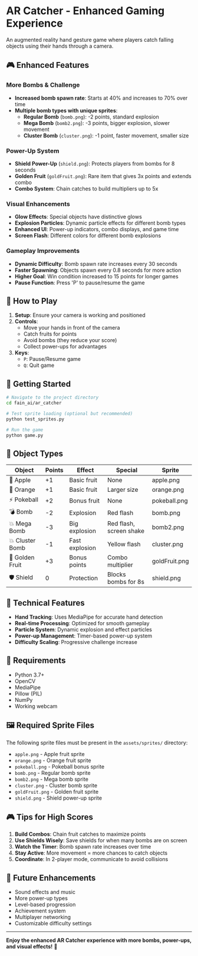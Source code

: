 # AR Catcher - Enhanced Gaming Experience

An augmented reality hand gesture game where players catch falling objects using their hands through a camera.

## 🎮 Enhanced Features

### **More Bombs & Challenge**
- **Increased bomb spawn rate**: Starts at 40% and increases to 70% over time
- **Multiple bomb types with unique sprites**:
  - **Regular Bomb** (`bomb.png`): -2 points, standard explosion
  - **Mega Bomb** (`bomb2.png`): -3 points, bigger explosion, slower movement
  - **Cluster Bomb** (`cluster.png`): -1 point, faster movement, smaller size

### **Power-Up System**
- **Shield Power-Up** (`shield.png`): Protects players from bombs for 8 seconds
- **Golden Fruit** (`goldFruit.png`): Rare item that gives 3x points and extends combo
- **Combo System**: Chain catches to build multipliers up to 5x

### **Visual Enhancements**
- **Glow Effects**: Special objects have distinctive glows
- **Explosion Particles**: Dynamic particle effects for different bomb types
- **Enhanced UI**: Power-up indicators, combo displays, and game time
- **Screen Flash**: Different colors for different bomb explosions

### **Gameplay Improvements**
- **Dynamic Difficulty**: Bomb spawn rate increases every 30 seconds
- **Faster Spawning**: Objects spawn every 0.8 seconds for more action
- **Higher Goal**: Win condition increased to 15 points for longer games
- **Pause Function**: Press 'P' to pause/resume the game

## 🎯 How to Play

1. **Setup**: Ensure your camera is working and positioned
2. **Controls**: 
   - Move your hands in front of the camera
   - Catch fruits for points
   - Avoid bombs (they reduce your score)
   - Collect power-ups for advantages
3. **Keys**:
   - `P`: Pause/Resume game
   - `Q`: Quit game

## 🚀 Getting Started

```bash
# Navigate to the project directory
cd fain_ai/ar_catcher

# Test sprite loading (optional but recommended)
python test_sprites.py

# Run the game
python game.py
```

## 🎨 Object Types

| Object | Points | Effect | Special | Sprite |
|--------|--------|--------|---------|---------|
| 🍎 Apple | +1 | Basic fruit | None | apple.png |
| 🍊 Orange | +1 | Basic fruit | Larger size | orange.png |
| ⚡ Pokeball | +2 | Bonus fruit | None | pokeball.png |
| 💣 Bomb | -2 | Explosion | Red flash | bomb.png |
| 💥 Mega Bomb | -3 | Big explosion | Red flash, screen shake | bomb2.png |
| 💥 Cluster Bomb | -1 | Fast explosion | Yellow flash | cluster.png |
| 🌟 Golden Fruit | +3 | Bonus points | Combo multiplier | goldFruit.png |
| 🛡️ Shield | 0 | Protection | Blocks bombs for 8s | shield.png |

## 🔧 Technical Features

- **Hand Tracking**: Uses MediaPipe for accurate hand detection
- **Real-time Processing**: Optimized for smooth gameplay
- **Particle System**: Dynamic explosion and effect particles
- **Power-up Management**: Timer-based power-up system
- **Difficulty Scaling**: Progressive challenge increase

## 📱 Requirements

- Python 3.7+
- OpenCV
- MediaPipe
- Pillow (PIL)
- NumPy
- Working webcam

## 🖼️ Required Sprite Files

The following sprite files must be present in the `assets/sprites/` directory:
- `apple.png` - Apple fruit sprite
- `orange.png` - Orange fruit sprite  
- `pokeball.png` - Pokeball bonus sprite
- `bomb.png` - Regular bomb sprite
- `bomb2.png` - Mega bomb sprite
- `cluster.png` - Cluster bomb sprite
- `goldFruit.png` - Golden fruit sprite
- `shield.png` - Shield power-up sprite

## 🎮 Tips for High Scores

1. **Build Combos**: Chain fruit catches to maximize points
2. **Use Shields Wisely**: Save shields for when many bombs are on screen
3. **Watch the Timer**: Bomb spawn rate increases over time
4. **Stay Active**: More movement = more chances to catch objects
5. **Coordinate**: In 2-player mode, communicate to avoid collisions

## 🚀 Future Enhancements

- Sound effects and music
- More power-up types
- Level-based progression
- Achievement system
- Multiplayer networking
- Customizable difficulty settings

---

**Enjoy the enhanced AR Catcher experience with more bombs, power-ups, and visual effects!** 🎉

